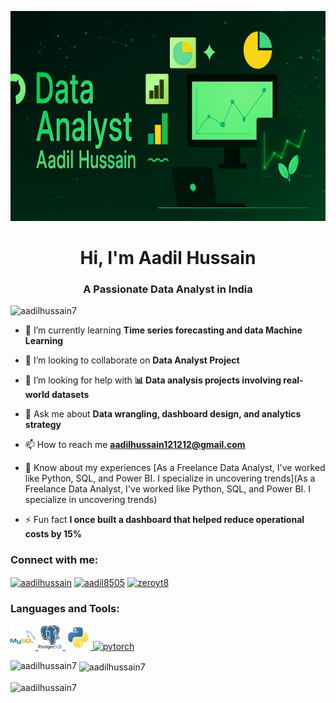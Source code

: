 ![logo](https://github.com/AadilHussain7/AadilHussain7/blob/main/Github%20Banner.png)
<h1 align="center">Hi, I'm Aadil Hussain</h1>
<h3 align="center">A Passionate Data Analyst in India</h3>

<p align="left"> <img src="https://komarev.com/ghpvc/?username=aadilhussain7&label=Profile%20views&color=0e75b6&style=flat" alt="aadilhussain7" /> </p>

- 🌱 I’m currently learning **Time series forecasting and data Machine Learning**

- 👯 I’m looking to collaborate on **Data Analyst Project**

- 🤝 I’m looking for help with **📊 Data analysis projects involving real-world datasets**

- 💬 Ask me about **Data wrangling, dashboard design, and analytics strategy**

- 📫 How to reach me **aadilhussain121212@gmail.com**

- 📄 Know about my experiences [As a Freelance Data Analyst, I've worked like Python, SQL, and Power BI. I specialize in uncovering trends](As a Freelance Data Analyst, I've worked like Python, SQL, and Power BI. I specialize in uncovering trends)

- ⚡ Fun fact **I once built a dashboard that helped reduce operational costs by 15%**

<h3 align="left">Connect with me:</h3>
<p align="left">
<a href="https://linkedin.com/in/aadilhussain" target="blank"><img align="center" src="https://raw.githubusercontent.com/rahuldkjain/github-profile-readme-generator/master/src/images/icons/Social/linked-in-alt.svg" alt="aadilhussain" height="30" width="40" /></a>
<a href="https://instagram.com/aadil8505" target="blank"><img align="center" src="https://raw.githubusercontent.com/rahuldkjain/github-profile-readme-generator/master/src/images/icons/Social/instagram.svg" alt="aadil8505" height="30" width="40" /></a>
<a href="https://www.youtube.com/c/zeroyt8" target="blank"><img align="center" src="https://raw.githubusercontent.com/rahuldkjain/github-profile-readme-generator/master/src/images/icons/Social/youtube.svg" alt="zeroyt8" height="30" width="40" /></a>
</p>

<h3 align="left">Languages and Tools:</h3>
<p align="left"> <a href="https://www.mysql.com/" target="_blank" rel="noreferrer"> <img src="https://raw.githubusercontent.com/devicons/devicon/master/icons/mysql/mysql-original-wordmark.svg" alt="mysql" width="40" height="40"/> </a> <a href="https://www.postgresql.org" target="_blank" rel="noreferrer"> <img src="https://raw.githubusercontent.com/devicons/devicon/master/icons/postgresql/postgresql-original-wordmark.svg" alt="postgresql" width="40" height="40"/> </a> <a href="https://www.python.org" target="_blank" rel="noreferrer"> <img src="https://raw.githubusercontent.com/devicons/devicon/master/icons/python/python-original.svg" alt="python" width="40" height="40"/> </a> <a href="https://pytorch.org/" target="_blank" rel="noreferrer"> <img src="https://www.vectorlogo.zone/logos/pytorch/pytorch-icon.svg" alt="pytorch" width="40" height="40"/> </a> </p>

<p><img align="left" src="https://github-readme-stats.vercel.app/api/top-langs?username=aadilhussain7&show_icons=true&locale=en&layout=compact" alt="aadilhussain7" /></p>

<p>&nbsp;<img align="center" src="https://github-readme-stats.vercel.app/api?username=aadilhussain7&show_icons=true&locale=en" alt="aadilhussain7" /></p>

<p><img align="center" src="https://github-readme-streak-stats.herokuapp.com/?user=aadilhussain7&" alt="aadilhussain7" /></p>
